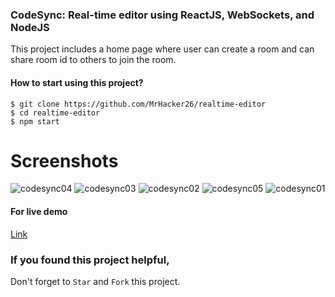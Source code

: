 ### CodeSync: Real-time editor using ReactJS, WebSockets, and NodeJS

This project includes a home page where user can create a room and can share room id to others to join the room.


#### How to start using this project?

```
$ git clone https://github.com/MrHacker26/realtime-editor
$ cd realtime-editor
$ npm start
```
# Screenshots

![codesync04](https://user-images.githubusercontent.com/47981325/170811587-cb4bfcd1-5d47-4789-85f2-bb0b5359c296.png)
![codesync03](https://user-images.githubusercontent.com/47981325/170811583-f2a061d2-63b3-4db6-be0f-85da3fb89c83.png)
![codesync02](https://user-images.githubusercontent.com/47981325/170811577-ddd38dd5-8f59-4d13-bd5f-83a0e3a0143a.png)
![codesync05](https://user-images.githubusercontent.com/47981325/170811697-563d01f4-11eb-4af5-959c-9632d0889d21.png)
![codesync01](https://user-images.githubusercontent.com/47981325/170811573-9b517772-2a1a-4a76-b70e-893b5a0fdfe8.png)









#### For live demo
[Link](https://realtime-codesync.herokuapp.com/)


### If you found this project helpful, 
Don't forget to `Star` and `Fork` this project.
